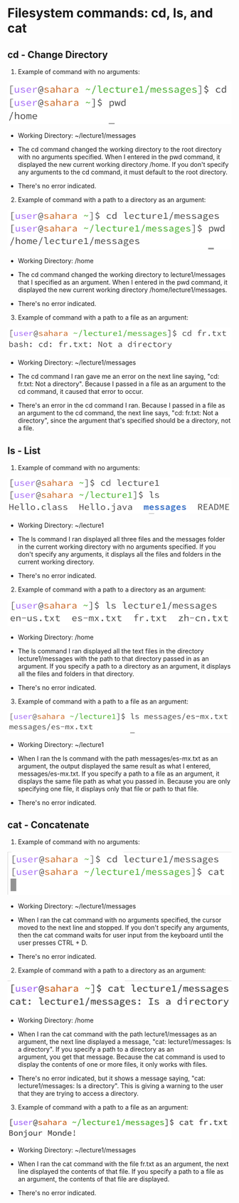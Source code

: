 # Filesystem commands: cd, ls, and cat

## cd - Change Directory

1. Example of command with no arguments: 

![Image](https://github.com/julesainbolt/cse15l-lab-reports/blob/65ca78a6487797221cb83932670d78b9c4ec8a3c/cd%20-%20no%20arguments.png)

- Working Directory: ~/lecture1/messages

- The cd command changed the working directory to the root directory with no arguments specified.
  When I entered in the pwd command, it displayed the new current working directory /home.
  If you don't specify any arguments to the cd command, it must default to the root directory. 

- There's no error indicated. 

2. Example of command with a path to a directory as an argument:

![Image](https://github.com/julesainbolt/cse15l-lab-reports/blob/65ca78a6487797221cb83932670d78b9c4ec8a3c/cd%20-%20path%20to%20directory.png)

- Working Directory: /home

- The cd command changed the working directory to lecture1/messages that I specified as an argument.
  When I entered in the pwd command, it displayed the new current working directory /home/lecture1/messages. 

- There's no error indicated. 


3. Example of command with a path to a file as an argument:

![Image](https://github.com/julesainbolt/cse15l-lab-reports/blob/65ca78a6487797221cb83932670d78b9c4ec8a3c/cd%20-%20path%20to%20file.png)

- Working Directory: ~/lecture1/messages

- The cd command I ran gave me an error on the next line saying, "cd: fr.txt: Not a directory".
  Because I passed in a file as an argument to the cd command, it caused that error to occur. 

- There's an error in the cd command I ran. Because I passed in a file as an argument to the cd command,
  the next line says, "cd: fr.txt: Not a directory", since the argument that's specified should be a directory, not 
  a file.  


## ls - List 

1. Example of command with no arguments:

![Image](https://github.com/julesainbolt/cse15l-lab-reports/blob/65ca78a6487797221cb83932670d78b9c4ec8a3c/ls%20-%20no%20arguments.png)

- Working Directory: ~/lecture1

- The ls command I ran displayed all three files and the messages folder in the current working
  directory with no arguments specified. If you don't specify any arguments,
  it displays all the files and folders in the current working directory. 

- There's no error indicated. 


2. Example of command with a path to a directory as an argument:

![Image](https://github.com/julesainbolt/cse15l-lab-reports/blob/17b575f3d0ea51aafc45c15edf15932b33873974/ls%20-%20path%20to%20directory.png)

- Working Directory: /home

- The ls command I ran displayed all the text files in the directory lecture1/messages with 
  the path to that directory passed in as an argument. If you specify a path to a directory as an argument,
  it displays all the files and folders in that directory. 

- There's no error indicated. 


3. Example of command with a path to a file as an argument:

![Image](https://github.com/julesainbolt/cse15l-lab-reports/blob/17b575f3d0ea51aafc45c15edf15932b33873974/ls%20-%20path%20to%20file.png)

- Working Directory: ~/lecture1

- When I ran the ls command with the path messages/es-mx.txt as an argument, the output
  displayed the same result as what I entered, messages/es-mx.txt. If you specify a path to a file as an argument,
  it displays the same file path as what you passed in. Because you are only specifying one file,
  it displays only that file or path to that file. 

- There's no error indicated. 


## cat - Concatenate 

1. Example of command with no arguments:

![Image](https://github.com/julesainbolt/cse15l-lab-reports/blob/b7d7a0ebc1176ae5eb48e973c11b8465ebf1fd6c/cat%20-%20no%20arguments.png)

- Working Directory: ~/lecture1/messages

- When I ran the cat command with no arguments specified, the cursor moved to the next line and stopped.
  If you don't specify any arguments, then the cat command waits for user input from
  the keyboard until the user presses CTRL + D. 
  

- There's no error indicated. 


2. Example of command with a path to a directory as an argument:

![Image](https://github.com/julesainbolt/cse15l-lab-reports/blob/b7d7a0ebc1176ae5eb48e973c11b8465ebf1fd6c/cat%20-%20path%20to%20directory.png)

- Working Directory: /home

- When I ran the cat command with the path lecture1/messages as an argument, the next line
  displayed a message, "cat: lecture1/messages: Is a directory". If you specify a path to a directory as an   
  argument, you get that message. Because the cat command is used to display the contents of
  one or more files, it only works with files.  

- There's no error indicated, but it shows a message saying, "cat: lecture1/messages: Is a directory".
  This is giving a warning to the user that they are trying to access a directory.


3. Example of command with a path to a file as an argument:

![Image](https://github.com/julesainbolt/cse15l-lab-reports/blob/b7d7a0ebc1176ae5eb48e973c11b8465ebf1fd6c/cat%20-%20path%20to%20file.png)

- Working Directory: ~/lecture1/messages

- When I ran the cat command with the file fr.txt as an argument, the next line
  displayed the contents of that file. If you specify a path to a file as an argument, the
  contents of that file are displayed.   

- There's no error indicated.
